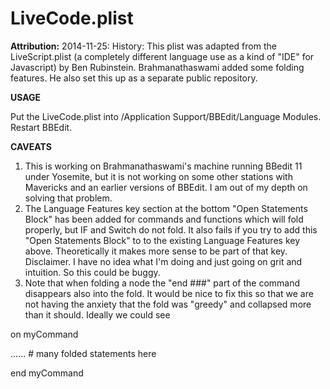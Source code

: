 # LiveCode.plist


**Attribution:** 2014-11-25: History: This plist was adapted from the LiveScript.plist (a completely different language use as a kind of "IDE" for Javascript) by Ben Rubinstein. Brahmanathaswami added some folding features. He also set this up as a separate public repository.

**USAGE** 

Put the LiveCode.plist into  /Application Support/BBEdit/Language Modules. Restart BBEdit.

**CAVEATS** 

1. This is working on Brahmanathaswami's machine running BBedit 11 under Yosemite, but it is not working on some other stations with Mavericks and an earlier versions of BBEdit. I am out of my depth on solving that problem.
2. The Language Features key section at the bottom "Open Statements Block" has been added for commands and functions which will fold properly, but IF and Switch  do not fold. It also fails if you try to add this "Open Statements Block" to to the existing Language Features key above. Theoretically it makes more sense to be part of that key. Disclaimer. I have no idea what I'm doing and just going on grit and intuition. So this could be buggy. 
3. Note that when folding a node the "end ###" part of the command disappears also into the fold. It would be nice to fix this so that we are not having the anxiety that the fold was "greedy" and collapsed more than it should. Ideally we could see

on myCommand

 ...... # many folded statements here
 
end myCommand
